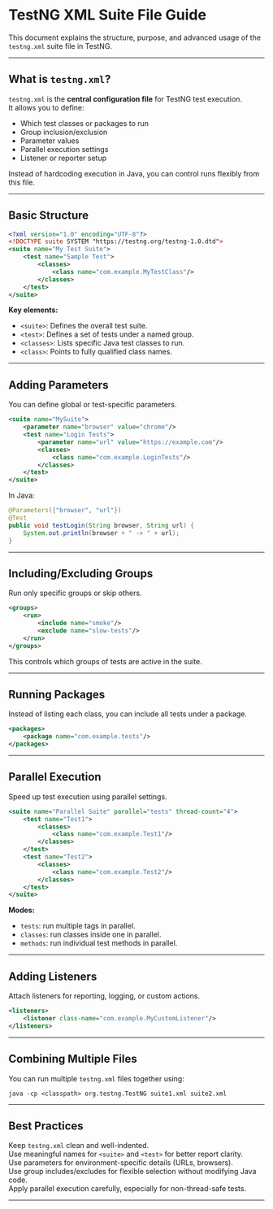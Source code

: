 
# TestNG XML Suite File Guide

This document explains the structure, purpose, and advanced usage of the `testng.xml` suite file in TestNG.

---

## What is `testng.xml`?

`testng.xml` is the **central configuration file** for TestNG test execution.  
It allows you to define:
- Which test classes or packages to run
- Group inclusion/exclusion
- Parameter values
- Parallel execution settings
- Listener or reporter setup

Instead of hardcoding execution in Java, you can control runs flexibly from this file.

---

## Basic Structure

```xml
<?xml version="1.0" encoding="UTF-8"?>
<!DOCTYPE suite SYSTEM "https://testng.org/testng-1.0.dtd">
<suite name="My Test Suite">
    <test name="Sample Test">
        <classes>
            <class name="com.example.MyTestClass"/>
        </classes>
    </test>
</suite>
```

 **Key elements:**
- `<suite>`: Defines the overall test suite.
- `<test>`: Defines a set of tests under a named group.
- `<classes>`: Lists specific Java test classes to run.
- `<class>`: Points to fully qualified class names.

---

## Adding Parameters

You can define global or test-specific parameters.

```xml
<suite name="MySuite">
    <parameter name="browser" value="chrome"/>
    <test name="Login Tests">
        <parameter name="url" value="https://example.com"/>
        <classes>
            <class name="com.example.LoginTests"/>
        </classes>
    </test>
</suite>
```

In Java:

```java
@Parameters({"browser", "url"})
@Test
public void testLogin(String browser, String url) {
    System.out.println(browser + " -> " + url);
}
```

---

## Including/Excluding Groups

Run only specific groups or skip others.

```xml
<groups>
    <run>
        <include name="smoke"/>
        <exclude name="slow-tests"/>
    </run>
</groups>
```

This controls which groups of tests are active in the suite.

---

## Running Packages

Instead of listing each class, you can include all tests under a package.

```xml
<packages>
    <package name="com.example.tests"/>
</packages>
```

---

## Parallel Execution

Speed up test execution using parallel settings.

```xml
<suite name="Parallel Suite" parallel="tests" thread-count="4">
    <test name="Test1">
        <classes>
            <class name="com.example.Test1"/>
        </classes>
    </test>
    <test name="Test2">
        <classes>
            <class name="com.example.Test2"/>
        </classes>
    </test>
</suite>
```

 **Modes:**
- `tests`: run multiple <test> tags in parallel.
- `classes`: run classes inside one <test> in parallel.
- `methods`: run individual test methods in parallel.

---

## Adding Listeners

Attach listeners for reporting, logging, or custom actions.

```xml
<listeners>
    <listener class-name="com.example.MyCustomListener"/>
</listeners>
```

---

## Combining Multiple Files

You can run multiple `testng.xml` files together using:

```
java -cp <classpath> org.testng.TestNG suite1.xml suite2.xml
```

---

## Best Practices

 Keep `testng.xml` clean and well-indented.  
 Use meaningful names for `<suite>` and `<test>` for better report clarity.  
 Use parameters for environment-specific details (URLs, browsers).  
 Use group includes/excludes for flexible selection without modifying Java code.  
 Apply parallel execution carefully, especially for non-thread-safe tests.

---


